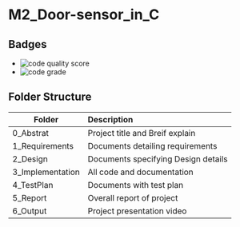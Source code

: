 # M2_Door-sensor_in_C

## Badges

* ![code quality score](https://api.codiga.io/project/32462/score/svg)
* ![code grade](https://api.codiga.io/project/32462/status/svg)


## Folder Structure
| Folder | Description |
| -------|:------------|
| 0_Abstrat | Project title and Breif explain |
| 1_Requirements | Documents detailing requirements |
| 2_Design | Documents specifying Design details |
| 3_Implementation | All code and documentation |
| 4_TestPlan | Documents with test plan |
| 5_Report | Overall report of project |
| 6_Output | Project presentation video  |
